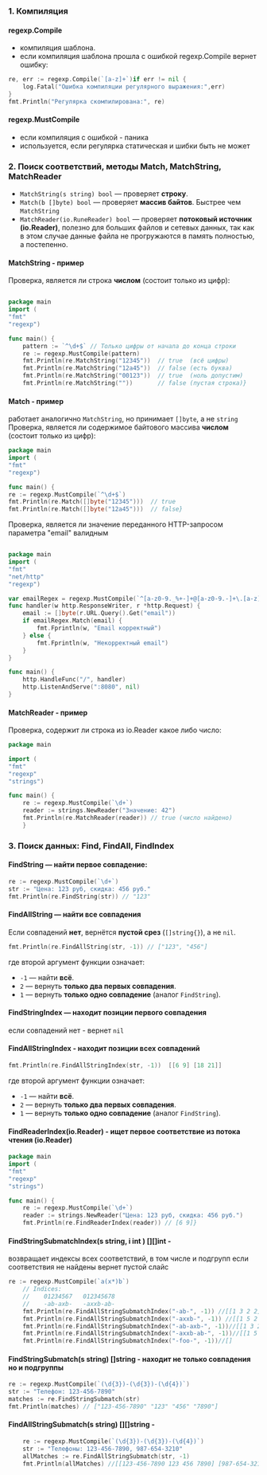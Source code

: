 
### 1. Компиляция
#### regexp.Compile 
- компиляция шаблона.
- если компиляция шаблона прошла с ошибкой  regexp.Compile  вернет ошибку:
```go
re, err := regexp.Compile(`[a-z]+`)if err != nil {    
	log.Fatal("Ошибка компиляции регулярного выражения:",err)
}
fmt.Println("Регулярка скомпилирована:", re)
```

####  regexp.MustCompile
- если компиляция с ошибкой - паника
- используется, если регулярка статическая и шибки быть не может

### 2. Поиск соответствий, методы Match, MatchString, MatchReader

- `MatchString(s string) bool` — проверяет **строку**.
- `Match(b []byte) bool` — проверяет **массив байтов**. Быстрее чем `MatchString`
- `MatchReader(io.RuneReader) bool` — проверяет **потоковый источник (io.Reader)**, полезно для больших файлов и сетевых данных, так как в этом случае данные файла не прогружаются в память полностью, а постепенно.


#### MatchString - пример
Проверка, является ли строка **числом** (состоит только из цифр):
```go

package main
import (	
"fmt"	
"regexp")

func main() {	
	pattern := `^\d+$` // Только цифры от начала до конца строки	
	re := regexp.MustCompile(pattern)	
	fmt.Println(re.MatchString("12345"))  // true  (всё цифры) 
	fmt.Println(re.MatchString("12a45"))  // false (есть буква)	
	fmt.Println(re.MatchString("00123"))  // true  (ноль допустим)
	fmt.Println(re.MatchString(""))       // false (пустая строка)}
```

#### Match - пример
работает аналогично `MatchString`, но принимает `[]byte`, а не `string`
Проверка, является ли cодержимое байтового массива **числом** (состоит только из цифр):
```go
package main
import (	
"fmt"	
"regexp")

func main() {	
re := regexp.MustCompile(`^\d+$`)	
fmt.Println(re.Match([]byte("12345")))  // true
fmt.Println(re.Match([]byte("12a45")))  // false}
```

Проверка, является ли значение переданного HTTP-запросом параметра "email" валидным 
```go

package main
import (	
"fmt"	
"net/http"	
"regexp")

var emailRegex = regexp.MustCompile(`^[a-z0-9._%+-]+@[a-z0-9.-]+\.[a-z]{2,}$`)
func handler(w http.ResponseWriter, r *http.Request) {	
	email := []byte(r.URL.Query().Get("email"))	
	if emailRegex.Match(email) {		
		fmt.Fprintln(w, "Email корректный")	
	} else {		
		fmt.Fprintln(w, "Некорректный email")	
	}
}

func main() {	
	http.HandleFunc("/", handler)	
	http.ListenAndServe(":8080", nil)
}
```


#### MatchReader - пример

Проверка, содержит ли строка из io.Reader какое либо число:
```go
package main

import (	
"fmt"	
"regexp"	
"strings")

func main() {	
	re := regexp.MustCompile(`\d+`)	
	reader := strings.NewReader("Значение: 42")
	fmt.Println(re.MatchReader(reader)) // true (число найдено)
	}
```


### 3. Поиск данных: Find, FindAll, FindIndex
#### FindString — найти первое совпадение:
```go
re := regexp.MustCompile(`\d+`)	
str := "Цена: 123 руб, скидка: 456 руб."	
fmt.Println(re.FindString(str)) // "123"
```

#### FindAllString — найти все совпадения
Если совпадений **нет**, вернётся **пустой срез** (`[]string{}`), а не `nil`.
```go
fmt.Println(re.FindAllString(str, -1)) // ["123", "456"]
```
где второй аргумент функции означает:
- `-1` — найти **всё**.
- `2` — вернуть **только два первых совпадения**.
- `1` — вернуть **только одно совпадение** (аналог `FindString`).

#### FindStringIndex — находит позиции первого совпадения
если совпадений нет - вернет `nil`

#### FindAllStringIndex - находит позиции всех совпадений
```go
fmt.Println(re.FindAllStringIndex(str, -1))  [[6 9] [18 21]]
```
где второй аргумент функции означает:
- `-1` — найти **всё**.
- `2` — вернуть **только два первых совпадения**.
- `1` — вернуть **только одно совпадение** (аналог `FindString`).


#### FindReaderIndex(io.Reader) - ищет первое соответствие из потока чтения (io.Reader)
```go
package main
import (	
"fmt"	
"regexp"	
"strings")

func main() {	
	re := regexp.MustCompile(`\d+`)	
	reader := strings.NewReader("Цена: 123 руб, скидка: 456 руб.")
	fmt.Println(re.FindReaderIndex(reader)) // [6 9]}
```



#### FindStringSubmatchIndex(s string, i int ) \[\]\[\]int - 
возвращает индексы всех соответствий, в том числе и подгрупп
если соответствия не найдены вернет пустой слайс
```go
re := regexp.MustCompile(`a(x*)b`)
	// Indices:
	//    01234567   012345678
	//    -ab-axb-   -axxb-ab-
	fmt.Println(re.FindAllStringSubmatchIndex("-ab-", -1)) //[[1 3 2 2]]
	fmt.Println(re.FindAllStringSubmatchIndex("-axxb-", -1)) //[[1 5 2 4]]
	fmt.Println(re.FindAllStringSubmatchIndex("-ab-axb-", -1))//[[1 3 2 2] [4 7 5 6]]
	fmt.Println(re.FindAllStringSubmatchIndex("-axxb-ab-", -1))//[[1 5 2 4] [6 8 7 7]]
	fmt.Println(re.FindAllStringSubmatchIndex("-foo-", -1))//[]
```

#### FindStringSubmatch(s string) []string - находит не только совпадения но и  подгруппы
```go
re := regexp.MustCompile(`(\d{3})-(\d{3})-(\d{4})`)
str := "Телефон: 123-456-7890"
matches := re.FindStringSubmatch(str)
fmt.Println(matches) // ["123-456-7890" "123" "456" "7890"]
```



#### FindAllStringSubmatch(s string) \[\]\[\]string - 

```go
    re := regexp.MustCompile(`(\d{3})-(\d{3})-(\d{4})`)
    str := "Телефоны: 123-456-7890, 987-654-3210"
    allMatches := re.FindAllStringSubmatch(str, -1)
    fmt.Println(allMatches) //[[123-456-7890 123 456 7890] [987-654-3210 987 654 3210]]
```


